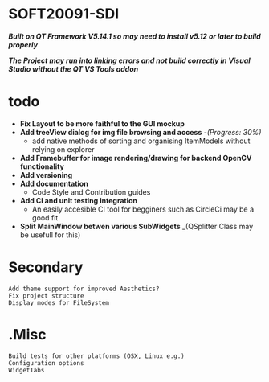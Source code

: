 # SOFT20091-SDI

___Built on QT Framework V5.14.1 so may need to install v5.12 or later to build properly___

___The Project may run into linking errors and not build correctly in Visual Studio without the QT VS Tools addon___

# todo 
 * __Fix Layout to be more faithful to the GUI mockup__
 * __Add treeView dialog for img file browsing and access__ -_(Progress: 30%)_
	* add native methods of sorting and organising ItemModels without relying on explorer
 * __Add Framebuffer for image rendering/drawing for backend OpenCV functionality__
 * __Add versioning__
 * __Add documentation__
 	* Code Style and Contribution guides
 * __Add Ci and unit testing integration__
 	* An easily accesible CI tool for begginers such as CircleCi may be a good fit
 * __Split MainWindow betwen various SubWidgets__ _(QSplitter Class may be usefull for this)

 
 # Secondary
	Add theme support for improved Aesthetics?
	Fix project structure
	Display modes for FileSystem
	
	
# .Misc
	Build tests for other platforms (OSX, Linux e.g.)
	Configuration options
	WidgetTabs 
